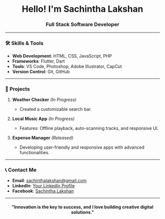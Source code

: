 <h1 align="center">Hello! I'm Sachintha Lakshan</h1>
<h3 align="center">Full Stack Software Developer</h3>

---

### 🛠️ Skills & Tools  
- **Web Development**: HTML, CSS, JavaScript, PHP  
- **Frameworks**: Flutter, Dart  
- **Tools**: VS Code, Photoshop, Adobe Illustrator, CapCut  
- **Version Control**: Git, GitHub  

---

### 🌟 Projects  
1. **Weather Checker** *(In Progress)*  
   - Created a customizable search bar.  

2. **Local Music App** *(In Progress)*  
   - Features: Offline playback, auto-scanning tracks, and responsive UI.  

3. **Expense Manager** *(Released)*  
   - Developing user-friendly and responsive apps with advanced functionalities.

---

### 📞 Contact Me  
- **Email**: [sachinthalakshan@gmail.com](hello.sachinthalakshan@gmail.com)  
- **LinkedIn**: [Your LinkedIn Profile](#)  
- **Facebook**: [Sachintha Lakshan](#)  

---

<h4 align="center">"Innovation is the key to success, and I love building creative digital solutions."</h4>